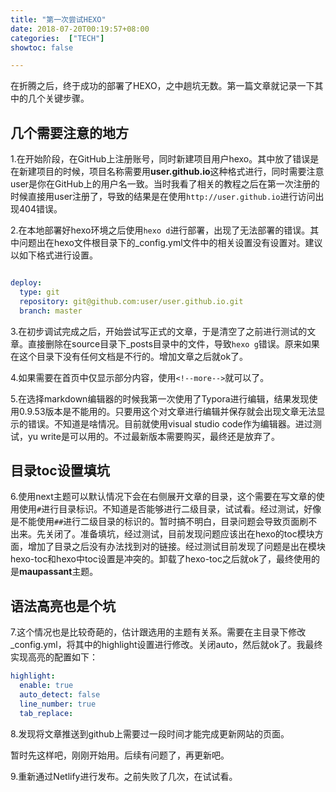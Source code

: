 ```yaml
---
title: "第一次尝试HEXO"
date: 2018-07-20T00:19:57+08:00
categories:  ["TECH"]
showtoc: false 

---
```

在折腾之后，终于成功的部署了HEXO，之中趟坑无数。第一篇文章就记录一下其中的几个关键步骤。  

## 几个需要注意的地方  

1.在开始阶段，在GitHub上注册账号，同时新建项目用户hexo。其中放了错误是在新建项目的时候，项目名称需要用**user.github.io**这种格式进行，同时需要注意user是你在GitHub上的用户名一致。当时我看了相关的教程之后在第一次注册的时候直接用user注册了，导致的结果是在使用`http://user.github.io`进行访问出现404错误。  

<!--more-->
2.在本地部署好hexo环境之后使用`hexo d`进行部署，出现了无法部署的错误。其中问题出在hexo文件根目录下的_config.yml文件中的相关设置没有设置对。建议以如下格式进行设置。  

``` yml

deploy:
  type: git
  repository: git@github.com:user/user.github.io.git
  branch: master
```

3.在初步调试完成之后，开始尝试写正式的文章，于是清空了之前进行测试的文章。直接删除在source目录下_posts目录中的文件，导致`hexo g`错误。原来如果在这个目录下没有任何文档是不行的。增加文章之后就ok了。  

4.如果需要在首页中仅显示部分内容，使用`<!--more-->`就可以了。 

5.在选择markdown编辑器的时候我第一次使用了Typora进行编辑，结果发现使用0.9.53版本是不能用的。只要用这个对文章进行编辑并保存就会出现文章无法显示的错误。不知道是啥情况。目前就使用visual studio code作为编辑器。进过测试，yu write是可以用的。不过最新版本需要购买，最终还是放弃了。 

## 目录toc设置填坑  

6.使用next主题可以默认情况下会在右侧展开文章的目录，这个需要在写文章的使用使用`#`进行目录标识。不知道是否能够进行二级目录，试试看。经过测试，好像是不能使用`##`进行二级目录的标识的。暂时搞不明白，目录问题会导致页面刷不出来。先关闭了。准备填坑，经过测试，目前发现问题应该出在hexo的toc模块方面，增加了目录之后没有办法找到对的链接。经过测试目前发现了问题是出在模块hexo-toc和hexo中toc设置是冲突的。卸载了hexo-toc之后就ok了，最终使用的是**maupassant**主题。

## 语法高亮也是个坑  

7.这个情况也是比较奇葩的，估计跟选用的主题有关系。需要在主目录下修改_config.yml，将其中的highlight设置进行修改。关闭auto，然后就ok了。我最终实现高亮的配置如下：

``` yml
highlight:
  enable: true
  auto_detect: false
  line_number: true
  tab_replace:

```

8.发现将文章推送到github上需要过一段时间才能完成更新网站的页面。  

暂时先这样吧，刚刚开始用。后续有问题了，再更新吧。

9.重新通过Netlify进行发布。之前失败了几次，在试试看。
